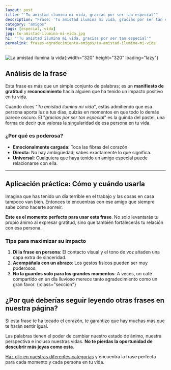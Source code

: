 ```yaml
---
layout: post
title: "'Tu amistad ilumina mi vida, gracias por ser tan especial'"
description: "Frase: 'Tu amistad ilumina mi vida, gracias por ser tan especial': Cómo una frase puede fortalecer los lazos de una amistad que siempre está para ti"
category: "amigos"
tags: [especial, vida]
jpg: tu-amistad-ilumina-mi-vida.jpg
h1: "'Tu amistad ilumina mi vida, gracias por ser tan especial'"
permalink: frases-agradecimiento-amigos/tu-amistad-ilumina-mi-vida
---
```

![La amistad ilumina la vida]({{'img/blog/tu-amistad-ilumina-mi-vida.webp'|relative_url}}){:width="320" height="320" loading="lazy"}

## Análisis de la frase

Esta frase es más que un simple conjunto de palabras; es un **manifiesto de gratitud** y **reconocimiento** hacia alguien que ha tenido un impacto positivo en tu vida.

Cuando dices "*Tu amistad ilumina mi vida*", estás admitiendo que esa persona aporta luz a tus días, quizás en momentos en que todo lo demás parece oscuro. El "*gracias por ser tan especial*" es la guinda del pastel, una forma de decir que valoras la singularidad de esa persona en tu vida.

### ¿Por qué es poderosa?

- **Emocionalmente cargada**: Toca las fibras del corazón.
- **Directa**: No hay ambigüedad; sabes exactamente lo que significa.
- **Universal**: Cualquiera que haya tenido un amigo especial puede relacionarse con ella.

----

## Aplicación práctica: Cómo y cuándo usarla

Imagina que has tenido un día terrible en el trabajo y las cosas en casa tampoco van bien. Entonces te encuentras con ese amigo que siempre sabe cómo hacerte sonreír.

**Este es el momento perfecto para usar esta frase**. No solo levantarás tu propio ánimo al expresar gratitud, sino que también fortalecerás tu relación con esa persona.

### Tips para maximizar su impacto

1. **Di la frase en persona**: El contacto visual y el tono de voz añaden una capa extra de sinceridad.
2. **Acompáñala con un abrazo**: Los gestos físicos pueden ser muy poderosos.
3. **No la guardes solo para los grandes momentos**: A veces, un café compartido en un día lluvioso merece tanto agradecimiento como un gran favor.
{:class="seccion"}

## ¿Por qué deberías seguir leyendo otras frases en nuestra página?

Si esta frase te ha tocado el corazón, te garantizo que hay muchas más que te harán sentir igual.

Las palabras tienen el poder de cambiar nuestro estado de ánimo, nuestra perspectiva e incluso nuestras vidas. **No te pierdas la oportunidad de descubrir más joyas como esta**.

[Haz clic en nuestras diferentes categorías]({{'reflexiones'|relative_url}}) y encuentra la frase perfecta para cada momento y cada persona en tu vida.
